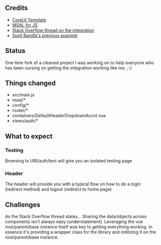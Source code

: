 ## Credits
* [CoreUI Template](http://coreui.io)
* [MSAL for JS](https://github.com/AzureAD/microsoft-authentication-library-for-js/)
* [Stack Overflow thread on the integration](https://stackoverflow.com/questions/52944052/creating-a-single-instance-of-a-class-within-a-vue-application)
* [Sunil Bandla's previous example](https://github.com/sunilbandla/vue-msal-sample)

## Status

One time fork of a cleaned project I was working on to help everyone who has been cursing on getting the integration working like me. ;-)

## Things changed
* src/main.js
* msal/*
* config/*
* router/*
* containers/DefaultHeaderDropdownAccnt.vue
* views/auth/*

## What to expect
### Testing
Browsing to URI/auth/test will give you an isolated testing page

### Header
The header will provide you with a typical flow on how to do a login (redirect method) and logout (redirect to home page)

## Challenges
As the Stack Overflow thread states... Sharing the data/objects across components isn't always easy (understatement). Leveraging the vue root/parent/base instance itself was key to getting everything working. In essence it's providing a wrapper class for the library and initilizing it on the root/parent/base instance.
